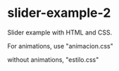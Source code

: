 # slider-example-2

Slider example with HTML and CSS. 

For animations, use "animacion.css"

without animations, "estilo.css"
